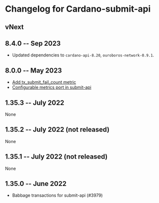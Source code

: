 # Changelog for Cardano-submit-api

## vNext

## 8.4.0 -- Sep 2023

* Updated dependencies to `cardano-api-8.20`, `ouroboros-network-0.9.1`.

## 8.0.0 -- May 2023

- [Add tx_submit_fail_count metric](https://github.com/input-output-hk/cardano-node/pull/4566)
- [Configurable metrics port in submit-api](https://github.com/input-output-hk/cardano-node/pull/4281)

## 1.35.3 -- July 2022

None

## 1.35.2 -- July 2022 (not released)

None

## 1.35.1 -- July 2022 (not released)

None

## 1.35.0 -- June 2022
- Babbage transactions for submit-api (#3979)
